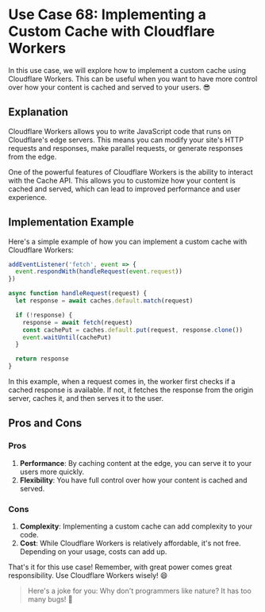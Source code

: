 # Use Case 68: Implementing a Custom Cache with Cloudflare Workers

In this use case, we will explore how to implement a custom cache using Cloudflare Workers. This can be useful when you want to have more control over how your content is cached and served to your users. 😎

## Explanation

Cloudflare Workers allows you to write JavaScript code that runs on Cloudflare's edge servers. This means you can modify your site's HTTP requests and responses, make parallel requests, or generate responses from the edge.

One of the powerful features of Cloudflare Workers is the ability to interact with the Cache API. This allows you to customize how your content is cached and served, which can lead to improved performance and user experience.

## Implementation Example

Here's a simple example of how you can implement a custom cache with Cloudflare Workers:

```javascript
addEventListener('fetch', event => {
  event.respondWith(handleRequest(event.request))
})

async function handleRequest(request) {
  let response = await caches.default.match(request)

  if (!response) {
    response = await fetch(request)
    const cachePut = caches.default.put(request, response.clone())
    event.waitUntil(cachePut)
  }

  return response
}
```

In this example, when a request comes in, the worker first checks if a cached response is available. If not, it fetches the response from the origin server, caches it, and then serves it to the user.

## Pros and Cons

### Pros

1. **Performance**: By caching content at the edge, you can serve it to your users more quickly.
2. **Flexibility**: You have full control over how your content is cached and served.

### Cons

1. **Complexity**: Implementing a custom cache can add complexity to your code.
2. **Cost**: While Cloudflare Workers is relatively affordable, it's not free. Depending on your usage, costs can add up.

That's it for this use case! Remember, with great power comes great responsibility. Use Cloudflare Workers wisely! 😄

> Here's a joke for you: Why don't programmers like nature? It has too many bugs! 🐞